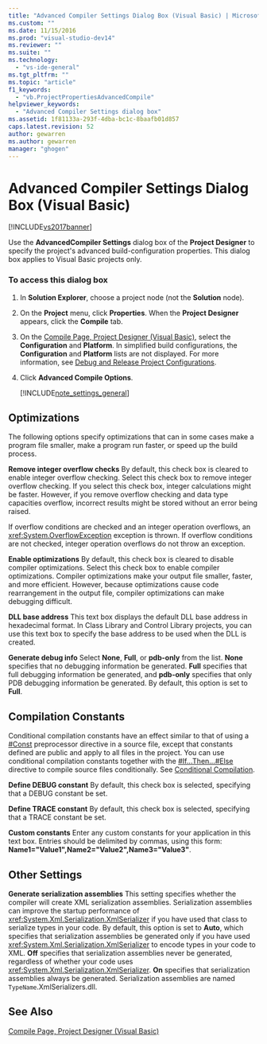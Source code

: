 ```yaml
---
title: "Advanced Compiler Settings Dialog Box (Visual Basic) | Microsoft Docs"
ms.custom: ""
ms.date: 11/15/2016
ms.prod: "visual-studio-dev14"
ms.reviewer: ""
ms.suite: ""
ms.technology:
  - "vs-ide-general"
ms.tgt_pltfrm: ""
ms.topic: "article"
f1_keywords:
  - "vb.ProjectPropertiesAdvancedCompile"
helpviewer_keywords:
  - "Advanced Compiler Settings dialog box"
ms.assetid: 1f81133a-293f-4dba-bc1c-8baafb01d857
caps.latest.revision: 52
author: gewarren
ms.author: gewarren
manager: "ghogen"
---
```

# Advanced Compiler Settings Dialog Box (Visual Basic)
[!INCLUDE[vs2017banner](../../includes/vs2017banner.md)]


Use the **AdvancedCompiler Settings** dialog box of the **Project Designer** to specify the project's advanced build-configuration properties. This dialog box applies to Visual Basic projects only.

### To access this dialog box

1. In **Solution Explorer**, choose a project node (not the **Solution** node).

2. On the **Project** menu, click **Properties**. When the **Project Designer** appears, click the **Compile** tab.

3. On the [Compile Page, Project Designer (Visual Basic)](../../ide/reference/compile-page-project-designer-visual-basic.md), select the **Configuration** and **Platform**. In simplified build configurations, the **Configuration** and **Platform** lists are not displayed. For more information, see [Debug and Release Project Configurations](http://msdn.microsoft.com/0440b300-0614-4511-901a-105b771b236e).

4. Click **Advanced Compile Options**.

   [!INCLUDE[note_settings_general](../../includes/note-settings-general-md.md)]

## Optimizations
 The following options specify optimizations that can in some cases make a program file smaller, make a program run faster, or speed up the build process.

 **Remove integer overflow checks**
 By default, this check box is cleared to enable integer overflow checking. Select this check box to remove integer overflow checking. If you select this check box, integer calculations might be faster. However, if you remove overflow checking and data type capacities overflow, incorrect results might be stored without an error being raised.

 If overflow conditions are checked and an integer operation overflows, an <xref:System.OverflowException> exception is thrown. If overflow conditions are not checked, integer operation overflows do not throw an exception.

 **Enable optimizations**
 By default, this check box is cleared to disable compiler optimizations. Select this check box to enable compiler optimizations. Compiler optimizations make your output file smaller, faster, and more efficient. However, because optimizations cause code rearrangement in the output file, compiler optimizations can make debugging difficult.

 **DLL base address**
 This text box displays the default DLL base address in hexadecimal format. In Class Library and Control Library projects, you can use this text box to specify the base address to be used when the DLL is created.

 **Generate debug info**
 Select **None**, **Full**, or **pdb-only** from the list. **None** specifies that no debugging information be generated. **Full** specifies that full debugging information be generated, and **pdb-only** specifies that only PDB debugging information be generated. By default, this option is set to **Full**.

## Compilation Constants
 Conditional compilation constants have an effect similar to that of using a [#Const](http://msdn.microsoft.com/library/707669e5-23f9-4f17-8622-a0d534429386) preprocessor directive in a source file, except that constants defined are public and apply to all files in the project. You can use conditional compilation constants together with the [#If...Then...#Else](http://msdn.microsoft.com/library/10bba104-e3fd-451b-b672-faa472530502) directive to compile source files conditionally. See [Conditional Compilation](http://msdn.microsoft.com/library/9c35e55e-7eee-44fb-a586-dad1f1884848).

 **Define DEBUG constant**
 By default, this check box is selected, specifying that a DEBUG constant be set.

 **Define TRACE constant**
 By default, this check box is selected, specifying that a TRACE constant be set.

 **Custom constants**
 Enter any custom constants for your application in this text box. Entries should be delimited by commas, using this form: **Name1="Value1",Name2="Value2",Name3="Value3"**.

## Other Settings
 **Generate serialization assemblies**
 This setting specifies whether the compiler will create XML serialization assemblies. Serialization assemblies can improve the startup performance of <xref:System.Xml.Serialization.XmlSerializer> if you have used that class to serialize types in your code. By default, this option is set to **Auto**, which specifies that serialization assemblies be generated only if you have used <xref:System.Xml.Serialization.XmlSerializer> to encode types in your code to XML. **Off** specifies that serialization assemblies never be generated, regardless of whether your code uses <xref:System.Xml.Serialization.XmlSerializer>. **On** specifies that serialization assemblies always be generated. Serialization assemblies are named `TypeName`.XmlSerializers.dll.

## See Also
 [Compile Page, Project Designer (Visual Basic)](../../ide/reference/compile-page-project-designer-visual-basic.md)
